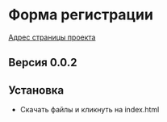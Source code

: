 # Форма регистрации
[Адрес страницы проекта](https://github.com/snegmen/form)

## Версия 0.0.2

## Установка
+ Скачать файлы и кликнуть на index.html


